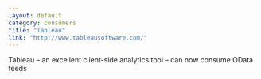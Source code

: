 ```yaml
---
layout: default
category: consumers
title: "Tableau"
link: "http://www.tableausoftware.com/"
---
```

Tableau – an excellent client-side analytics tool – can now consume OData feeds
